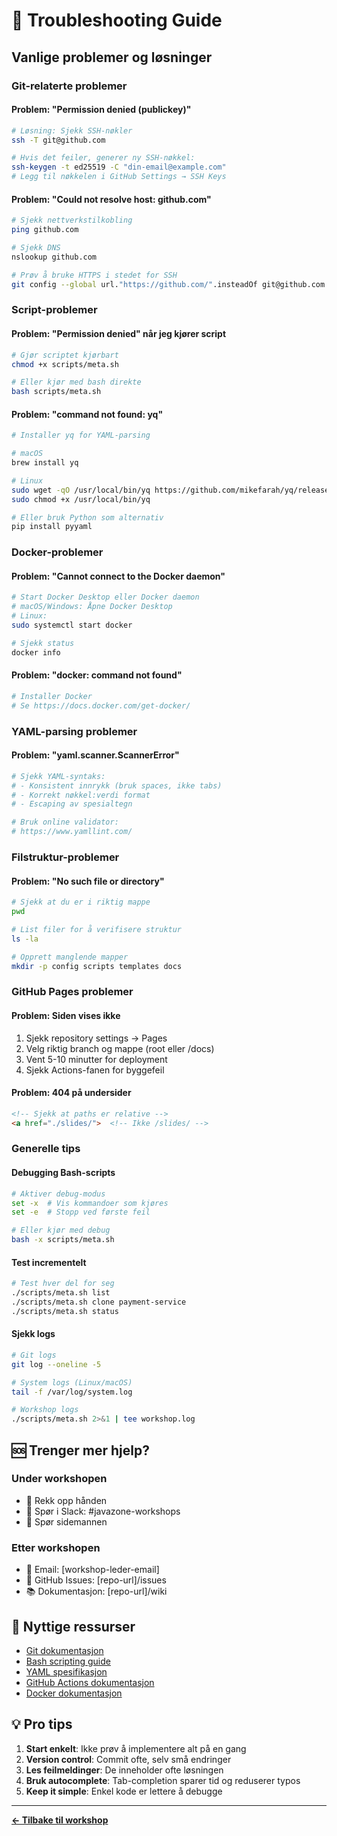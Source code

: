 # 🔧 Troubleshooting Guide

## Vanlige problemer og løsninger

### Git-relaterte problemer

#### Problem: "Permission denied (publickey)"
```bash
# Løsning: Sjekk SSH-nøkler
ssh -T git@github.com

# Hvis det feiler, generer ny SSH-nøkkel:
ssh-keygen -t ed25519 -C "din-email@example.com"
# Legg til nøkkelen i GitHub Settings → SSH Keys
```

#### Problem: "Could not resolve host: github.com"
```bash
# Sjekk nettverkstilkobling
ping github.com

# Sjekk DNS
nslookup github.com

# Prøv å bruke HTTPS i stedet for SSH
git config --global url."https://github.com/".insteadOf git@github.com:
```

### Script-problemer

#### Problem: "Permission denied" når jeg kjører script
```bash
# Gjør scriptet kjørbart
chmod +x scripts/meta.sh

# Eller kjør med bash direkte
bash scripts/meta.sh
```

#### Problem: "command not found: yq"
```bash
# Installer yq for YAML-parsing

# macOS
brew install yq

# Linux
sudo wget -qO /usr/local/bin/yq https://github.com/mikefarah/yq/releases/latest/download/yq_linux_amd64
sudo chmod +x /usr/local/bin/yq

# Eller bruk Python som alternativ
pip install pyyaml
```

### Docker-problemer

#### Problem: "Cannot connect to the Docker daemon"
```bash
# Start Docker Desktop eller Docker daemon
# macOS/Windows: Åpne Docker Desktop
# Linux:
sudo systemctl start docker

# Sjekk status
docker info
```

#### Problem: "docker: command not found"
```bash
# Installer Docker
# Se https://docs.docker.com/get-docker/
```

### YAML-parsing problemer

#### Problem: "yaml.scanner.ScannerError"
```yaml
# Sjekk YAML-syntaks:
# - Konsistent innrykk (bruk spaces, ikke tabs)
# - Korrekt nøkkel:verdi format
# - Escaping av spesialtegn

# Bruk online validator:
# https://www.yamllint.com/
```

### Filstruktur-problemer

#### Problem: "No such file or directory"
```bash
# Sjekk at du er i riktig mappe
pwd

# List filer for å verifisere struktur
ls -la

# Opprett manglende mapper
mkdir -p config scripts templates docs
```

### GitHub Pages problemer

#### Problem: Siden vises ikke
1. Sjekk repository settings → Pages
2. Velg riktig branch og mappe (root eller /docs)
3. Vent 5-10 minutter for deployment
4. Sjekk Actions-fanen for byggefeil

#### Problem: 404 på undersider
```html
<!-- Sjekk at paths er relative -->
<a href="./slides/">  <!-- Ikke /slides/ -->
```

### Generelle tips

#### Debugging Bash-scripts
```bash
# Aktiver debug-modus
set -x  # Vis kommandoer som kjøres
set -e  # Stopp ved første feil

# Eller kjør med debug
bash -x scripts/meta.sh
```

#### Test incrementelt
```bash
# Test hver del for seg
./scripts/meta.sh list
./scripts/meta.sh clone payment-service
./scripts/meta.sh status
```

#### Sjekk logs
```bash
# Git logs
git log --oneline -5

# System logs (Linux/macOS)
tail -f /var/log/system.log

# Workshop logs
./scripts/meta.sh 2>&1 | tee workshop.log
```

## 🆘 Trenger mer hjelp?

### Under workshopen
- 🙋 Rekk opp hånden
- 💬 Spør i Slack: #javazone-workshops
- 👥 Spør sidemannen

### Etter workshopen
- 📧 Email: [workshop-leder-email]
- 🐛 GitHub Issues: [repo-url]/issues
- 📚 Dokumentasjon: [repo-url]/wiki

## 📖 Nyttige ressurser

- [Git dokumentasjon](https://git-scm.com/doc)
- [Bash scripting guide](https://www.gnu.org/software/bash/manual/)
- [YAML spesifikasjon](https://yaml.org/spec/)
- [GitHub Actions dokumentasjon](https://docs.github.com/en/actions)
- [Docker dokumentasjon](https://docs.docker.com/)

## 💡 Pro tips

1. **Start enkelt**: Ikke prøv å implementere alt på en gang
2. **Version control**: Commit ofte, selv små endringer
3. **Les feilmeldinger**: De inneholder ofte løsningen
4. **Bruk autocomplete**: Tab-completion sparer tid og reduserer typos
5. **Keep it simple**: Enkel kode er lettere å debugge

---

**[← Tilbake til workshop](../workshop/)**
